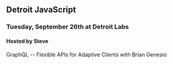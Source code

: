 ## Detroit JavaScript
### Tuesday, September 26th at Detroit Labs
#### Hosted by Steve

GraphQL -- Flexible APIs for Adaptive Clients with Brian Genesio
